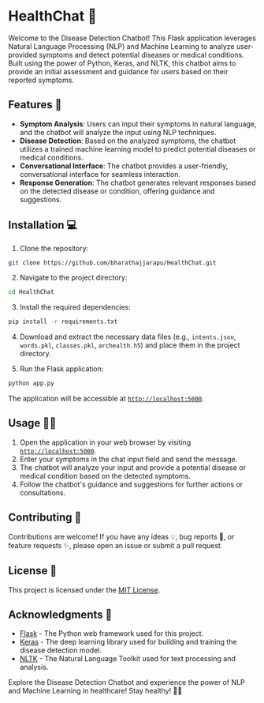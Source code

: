 # HealthChat 🤖

Welcome to the Disease Detection Chatbot! This Flask application leverages Natural Language Processing (NLP) and Machine Learning to analyze user-provided symptoms and detect potential diseases or medical conditions. Built using the power of Python, Keras, and NLTK, this chatbot aims to provide an initial assessment and guidance for users based on their reported symptoms.

## Features 🚀

- **Symptom Analysis**: Users can input their symptoms in natural language, and the chatbot will analyze the input using NLP techniques.
- **Disease Detection**: Based on the analyzed symptoms, the chatbot utilizes a trained machine learning model to predict potential diseases or medical conditions.
- **Conversational Interface**: The chatbot provides a user-friendly, conversational interface for seamless interaction.
- **Response Generation**: The chatbot generates relevant responses based on the detected disease or condition, offering guidance and suggestions.

## Installation 💻

1. Clone the repository:

```bash
git clone https://github.com/bharathajjarapu/HealthChat.git
```

2. Navigate to the project directory:

```bash
cd HealthChat
```

3. Install the required dependencies:

```bash
pip install -r requirements.txt
```

4. Download and extract the necessary data files (e.g., `intents.json`, `words.pkl`, `classes.pkl`, `archealth.h5`) and place them in the project directory.

5. Run the Flask application:

```bash
python app.py
```

The application will be accessible at [`http://localhost:5000`](http://localhost:5000).

## Usage 🧑‍💻

1. Open the application in your web browser by visiting [`http://localhost:5000`](http://localhost:5000).
2. Enter your symptoms in the chat input field and send the message.
3. The chatbot will analyze your input and provide a potential disease or medical condition based on the detected symptoms.
4. Follow the chatbot's guidance and suggestions for further actions or consultations.

## Contributing 🤝

Contributions are welcome! If you have any ideas 💡, bug reports 🐛, or feature requests ✨, please open an issue or submit a pull request.

## License 📜

This project is licensed under the [MIT License](LICENSE).

## Acknowledgments 🙏

- [Flask](https://flask.palletsprojects.com/) - The Python web framework used for this project.
- [Keras](https://keras.io/) - The deep learning library used for building and training the disease detection model.
- [NLTK](https://www.nltk.org/) - The Natural Language Toolkit used for text processing and analysis.

Explore the Disease Detection Chatbot and experience the power of NLP and Machine Learning in healthcare! Stay healthy! 💪🏥
